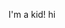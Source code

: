 I'm a kid!
hi
<!---
TheBestPlayerEv/TheBestPlayerEv is a ✨ special ✨ repository because its `README.md` (this file) appears on your GitHub profile.
You can click the Preview link to take a look at your changes.
--->
